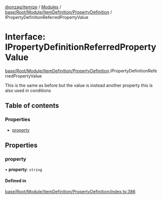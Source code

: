 [@onzag/itemize](../README.md) / [Modules](../modules.md) / [base/Root/Module/ItemDefinition/PropertyDefinition](../modules/base_Root_Module_ItemDefinition_PropertyDefinition.md) / IPropertyDefinitionReferredPropertyValue

# Interface: IPropertyDefinitionReferredPropertyValue

[base/Root/Module/ItemDefinition/PropertyDefinition](../modules/base_Root_Module_ItemDefinition_PropertyDefinition.md).IPropertyDefinitionReferredPropertyValue

This is the same as before but the value is instead another property
this is also used in conditions

## Table of contents

### Properties

- [property](base_Root_Module_ItemDefinition_PropertyDefinition.IPropertyDefinitionReferredPropertyValue.md#property)

## Properties

### property

• **property**: `string`

#### Defined in

[base/Root/Module/ItemDefinition/PropertyDefinition/index.ts:386](https://github.com/onzag/itemize/blob/a24376ed/base/Root/Module/ItemDefinition/PropertyDefinition/index.ts#L386)
